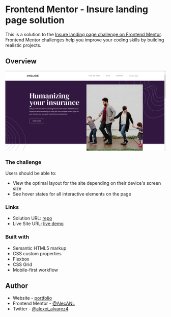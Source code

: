 # Frontend Mentor - Insure landing page solution

This is a solution to the [Insure landing page challenge on Frontend Mentor](https://www.frontendmentor.io/challenges/insure-landing-page-uTU68JV8). Frontend Mentor challenges help you improve your coding skills by building realistic projects.

## Overview

![screenshot](src/assets/images/design.png)

### The challenge

Users should be able to:

- View the optimal layout for the site depending on their device's screen size
- See hover states for all interactive elements on the page

### Links

- Solution URL: [repo](hhttps://github.com/AlecANL/insure-lp)
- Live Site URL: [live demo](https://alecanl.github.io/insure-lp/)

### Built with

- Semantic HTML5 markup
- CSS custom properties
- Flexbox
- CSS Grid
- Mobile-first workflow

## Author

- Website - [portfolio](https://alec-portfolio-dev.vercel.app/)
- Frontend Mentor - [@AlecANL](https://www.frontendmentor.io/profile/ALecANL)
- Twitter - [@alexei_alvarez4](https://www.twitter.com/alexei_alvarez4)
